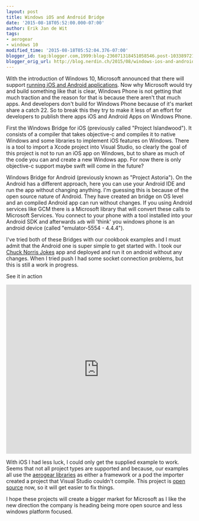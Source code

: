 ```yaml
---
layout: post
title: Windows iOS and Android Bridge
date: '2015-08-18T05:52:00.000-07:00'
author: Erik Jan de Wit
tags:
- aerogear
- windows 10
modified_time: '2015-08-18T05:52:04.376-07:00'
blogger_id: tag:blogger.com,1999:blog-236071318451058546.post-1033897216343578290
blogger_orig_url: http://blog.nerdin.ch/2015/08/windows-ios-and-android-bridge.html
---
```


With the introduction of Windows 10, Microsoft announced that there will support [running iOS and Android applications][1]. Now why Microsoft would try and build something like that is clear, Windows Phone is not getting that much traction and the reason for that is because there aren't that much apps. And developers don't build for Windows Phone because of it's market share a catch 22. So to break this they try to make it less of an effort for developers to publish there apps iOS and Android Apps on Windows Phone.

First the Windows Bridge for iOS (previously called "Project Islandwood"). It consists of a compiler that takes objective-c and compiles it to native Windows and some libraries to implement iOS features on Windows. There is a tool to import a Xcode project into Visual Studio, so clearly the goal of this project is not to run an iOS app on Windows, but to share as much of the code you can and create a new Windows app. For now there is only objective-c support maybe swift will come in the future?

Windows Bridge for Android (previously known as "Project Astoria"). On the Android has a different approach, here you can use your Android IDE and run the app without changing anything. I'm guessing this is because of the open source nature of Android. They have created an bridge on OS level and an compiled Android app can run without changes. If you using Android services like GCM there is a Microsoft library that will convert these calls to Microsoft Services. You connect to your phone with a tool installed into your Android SDK and afterwards `adb` will 'think' you windows phone is an android device (called "emulator-5554 - 4.4.4").

I've tried both of these Bridges with our cookbook examples and I must admit that the Android one is super simple to get started with. I took our [Chuck Norris Jokes][2] app and deployed and run it on android without any changes. When I tried push I had some socket connection problems, but this is still a work in progress.

See it in action   

<iframe src="https://player.vimeo.com/video/136605040?autoplay=1" width="500" height="455" frameborder="0" webkitallowfullscreen="" mozallowfullscreen="" allowfullscreen=""></iframe>

With iOS I had less luck, I could only get the supplied example to work. Seems that not all project types are supported and because, our examples all use the [aerogear libraries][3] as either a framework or a pod the importer created a project that Visual Studio couldn't compile. This project is [open source][4] now, so it will get easier to fix things.

I hope these projects will create a bigger market for Microsoft as I like the new direction the company is heading being more open source and less windows platform focused.

[1]: https://dev.windows.com/en-us/uwp-bridges
[2]: https://github.com/aerogear/aerogear-android-cookbook/tree/master/ChuckNorrisJokes
[3]: https://aerogear.org/
[4]: https://github.com/Microsoft/WinObjC/